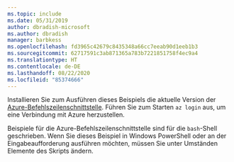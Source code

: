 ```yaml
---
ms.topic: include
ms.date: 05/31/2019
author: dbradish-microsoft
ms.author: dbradish
manager: barbkess
ms.openlocfilehash: fd3965c42679c8435348a66cc7eeab90d1eeb1b3
ms.sourcegitcommit: 62717591c3ab871365a783b7221851758f4ec9a4
ms.translationtype: HT
ms.contentlocale: de-DE
ms.lasthandoff: 08/22/2020
ms.locfileid: "85374666"
---
```

Installieren Sie zum Ausführen dieses Beispiels die aktuelle Version der [Azure-Befehlszeilenschnittstelle](/cli/azure/install-azure-cli). Führen Sie zum Starten `az login` aus, um eine Verbindung mit Azure herzustellen.

Beispiele für die Azure-Befehlszeilenschnittstelle sind für die `bash`-Shell geschrieben. Wenn Sie dieses Beispiel in Windows PowerShell oder an der Eingabeaufforderung ausführen möchten, müssen Sie unter Umständen Elemente des Skripts ändern.

